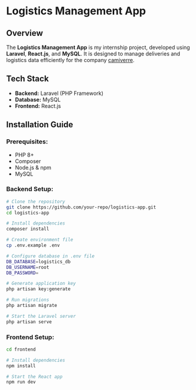 # Logistics Management App

## Overview
The **Logistics Management App** is my internship project, developed using **Laravel**, **React.js**, and **MySQL**. It is designed to manage deliveries and logistics data efficiently for the company [camiverre](https://camiverre.com/).

## Tech Stack
- **Backend:** Laravel (PHP Framework)
- **Database:** MySQL
- **Frontend:** React.js

## Installation Guide
### Prerequisites:
- PHP 8+
- Composer
- Node.js & npm
- MySQL

### Backend Setup:
```sh
# Clone the repository
git clone https://github.com/your-repo/logistics-app.git
cd logistics-app

# Install dependencies
composer install

# Create environment file
cp .env.example .env

# Configure database in .env file
DB_DATABASE=logistics_db
DB_USERNAME=root
DB_PASSWORD=

# Generate application key
php artisan key:generate

# Run migrations
php artisan migrate

# Start the Laravel server
php artisan serve
```

### Frontend Setup:
```sh
cd frontend

# Install dependencies
npm install

# Start the React app
npm run dev
```
